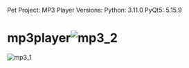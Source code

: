 Pet Project: MP3 Player
Versions:
Python: 3.11.0
PyQt5: 5.15.9







# mp3player![mp3_2](https://user-images.githubusercontent.com/117298581/232518239-1b4b24ea-05ad-4be6-bf6d-9ea43a20e0bd.png)
![mp3_1](https://user-images.githubusercontent.com/117298581/232518247-743827b8-788a-4d8e-bc53-7969885e523b.png)
